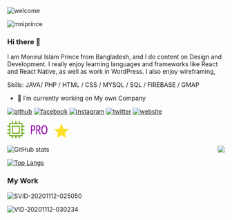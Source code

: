![welcome](https://user-images.githubusercontent.com/40088619/98482400-4c103200-222b-11eb-8153-a0e8d57dc457.gif)

![mniprince](https://user-images.githubusercontent.com/40088619/97052070-2a177e00-15a2-11eb-8791-5294dd5c54a7.jpg)

### Hi there 👋
I am Monirul Islam Prince from Bangladesh, and I do content on Design and Development. I really enjoy learning languages and frameworks like React and React Native, as well as work in WordPress. I also enjoy wireframing,

Skills: JAVA/ PHP / HTML / CSS / MYSQL / SQL / FIREBASE / GMAP

- 🔭 I’m currently working on My own Company 


[<img src='https://cdn.jsdelivr.net/npm/simple-icons@3.0.1/icons/github.svg' alt='github' height='40'>](https://github.com/mniprince)  [<img src='https://cdn.jsdelivr.net/npm/simple-icons@3.0.1/icons/facebook.svg' alt='facebook' height='40'>](https://www.facebook.com/vrantoB)  [<img src='https://cdn.jsdelivr.net/npm/simple-icons@3.0.1/icons/instagram.svg' alt='instagram' height='40'>](https://www.instagram.com/vranto_bilash/)  [<img src='https://cdn.jsdelivr.net/npm/simple-icons@3.0.1/icons/twitter.svg' alt='twitter' height='40'>](https://twitter.com/miprince109)  [<img src='https://cdn.jsdelivr.net/npm/simple-icons@3.0.1/icons/icloud.svg' alt='website' height='40'>](mniprince.github.io)  

<a href='https://docs.github.com/en/developers'><img src='https://raw.githubusercontent.com/acervenky/animated-github-badges/master/assets/devbadge.gif' width='40' height='40'></a> <a href='https://github.com/pricing'><img src='https://raw.githubusercontent.com/acervenky/animated-github-badges/master/assets/pro.gif' width='40' height='40'></a> <a href='https://stars.github.com/'><img src='https://raw.githubusercontent.com/acervenky/animated-github-badges/master/assets/starbadge.gif' width='35' height='35'></a> 

![GitHub stats](https://github-readme-stats.vercel.app/api?username=mniprince&show_icons=true) <img src="https://user-images.githubusercontent.com/40088619/98482542-554dce80-222c-11eb-8ba8-bd48a9f1274e.png" align="right" height="275" /></a>



[![Top Langs](https://github-readme-stats.vercel.app/api/top-langs/?username=mniprince)](https://github.com/anuraghazra/github-readme-stats)

### My Work
![SVID-20201112-025050](https://user-images.githubusercontent.com/40088619/98977750-280e6280-2543-11eb-916e-4aa4828d5736.gif)


![VID-20201112-030234](https://user-images.githubusercontent.com/40088619/98977768-2cd31680-2543-11eb-9a57-3f0fc1077189.gif)
